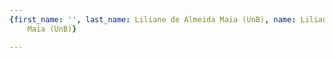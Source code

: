 ```yaml
---
{first_name: '', last_name: Liliane de Almeida Maia (UnB), name: Liliane de Almeida
    Maia (UnB)}

---
```


